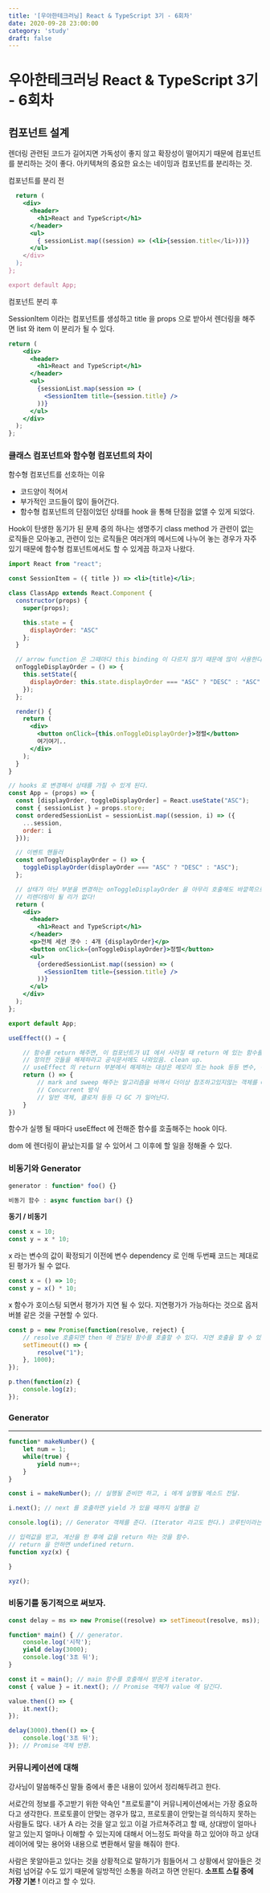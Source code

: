 ```yaml
---
title: '[우아한테크러닝] React & TypeScript 3기 - 6회차'
date: 2020-09-28 23:00:00
category: 'study'
draft: false
---
```


우아한테크러닝 React & TypeScript 3기 - 6회차
========================

## 컴포넌트 설계


렌더링 관련된 코드가 길어지면 가독성이 좋지 않고 확장성이 떨어지기 때문에 컴포넌트를 분리하는 것이 좋다.
아키텍쳐의 중요한 요소는 네이밍과 컴포넌트를 분리하는 것.


컴포넌트를 분리 전

```jsx
  return (
    <div>
      <header>
        <h1>React and TypeScript</h1>
      </header>
      <ul>
        { sessionList.map((session) => (<li>{session.title</li>)))}
      </ul>
    </div>
  );
};

export default App;
```

컴포넌트 분리 후

SessionItem 이라는 컴포넌트를 생성하고 title 을 props 으로 받아서 렌더링을 해주면 list 와 item 이 분리가 될 수 있다.
```jsx
return (
    <div>
      <header>
        <h1>React and TypeScript</h1>
      </header>
      <ul>
        {sessionList.map(session => (
          <SessionItem title={session.title} />
        ))}
      </ul>
    </div>
  );
};
```


### 클래스 컴포넌트와 함수형 컴포넌트의 차이

함수형 컴포넌트를 선호하는 이유

- 코드양이 적어서
- 부가적인 코드들이 많이 들어간다.
- 함수형 컴포넌트의 단점이었던 상태를 hook 을 통해 단점을 없앨 수 있게 되었다.

Hook이 탄생한 동기가 된 문제 중의 하나는 생명주기 class method 가 관련이 없는 로직들은 모아놓고, 관련이 있는 로직들은 여러개의 메서드에 나누어 놓는 경우가 자주 있기 때문에 함수형 컴포넌트에서도 할 수 있게끔 하고자 나왔다.

```jsx
import React from "react";

const SessionItem = ({ title }) => <li>{title}</li>;

class ClassApp extends React.Component {
  constructor(props) {
    super(props);

    this.state = {
      displayOrder: "ASC"
    };
  }

  // arrow function 은 그때마다 this binding 이 다르지 않기 때문에 많이 사용한다.
  onToggleDisplayOrder = () => {
    this.setState({
      displayOrder: this.state.displayOrder === "ASC" ? "DESC" : "ASC"
    });
  };

  render() {
    return (
      <div>
        <button onClick={this.onToggleDisplayOrder}>정렬</button>
        여기여기..
      </div>
    );
  }
}

// hooks 로 변경해서 상태를 가질 수 있게 된다.
const App = (props) => {
  const [displayOrder, toggleDisplayOrder] = React.useState("ASC");
  const { sessionList } = props.store;
  const orderedSessionList = sessionList.map((session, i) => ({
    ...session,
    order: i
  }));

  // 이벤트 핸들러
  const onToggleDisplayOrder = () => {
    toggleDisplayOrder(displayOrder === "ASC" ? "DESC" : "ASC");
  };

  // 상태가 아닌 부분을 변경하는 onToggleDisplayOrder 을 아무리 호출해도 바깥쪽으로 이펙트를 줄 수 없어서
  // 리렌더링이 될 리가 없다!
  return (
    <div>
      <header>
        <h1>React and TypeScript</h1>
      </header>
      <p>전체 세션 갯수 : 4개 {displayOrder}</p>
      <button onClick={onToggleDisplayOrder}>정렬</button>
      <ul>
        {orderedSessionList.map((session) => (
          <SessionItem title={session.title} />
        ))}
      </ul>
    </div>
  );
};

export default App;
```

```jsx
useEffect(() ⇒ {

	// 함수를 return 해주면, 이 컴포넌트가 UI 에서 사라질 때 return 에 있는 함수를 호출해준다.
	// 정의한 것들을 해제하라고 공식문서에도 나와있음. clean up.
	// useEffect 의 return 부분에서 해제하는 대상은 메모리 또는 hook 등등 변수, 객체들이 대상은 아니다.
	return () => {
		// mark and sweep 해주는 알고리즘을 바껴서 더이상 참조하고있지않는 객체를 GC 로 날려버릴 수 있다.
		// Concurrent 방식
		// 일반 객체, 클로저 등등 다 GC 가 일어난다.
	}
})
```

함수가 실행 될 때마다 useEffect 에 전해준 함수를 호출해주는 hook 이다.

dom 에 렌더링이 끝났는지를 알 수 있어서 그 이후에 할 일을 정해줄 수 있다.

### 비동기와 Generator

```jsx
generator : function* foo() {}

비동기 함수 : async function bar() {}
```

**동기 / 비동기**

```jsx
const x = 10;
const y = x * 10;
```

x 라는 변수의 값이 확정되기 이전에 변수 dependency 로 인해 두번째 코드는 제대로 된 평가가 될 수 없다.


```jsx
const x = () => 10;
const y = x() * 10;
```

x 함수가 호이스팅 되면서 평가가 지연 될 수 있다. 지연평가가 가능하다는 것으로 옵저버블 같은 것을 구현할 수 있다.


```jsx
const p = new Promise(function(resolve, reject) {
	// resolve 호출되면 then 에 전달된 함수를 호출할 수 있다. 지연 호출을 할 수 있다. 
	setTimeout(() => {
		resolve("1");
	}, 1000);
});

p.then(function(z) {
	console.log(z);
});
```

### Generator

---

```jsx
function* makeNumber() {
	let num = 1;
	while(true) {
		yield num++;
	}
}

const i = makeNumber(); // 실행될 준비만 하고, i 에게 실행될 메소드 전달.

i.next(); // next 를 호출하면 yield 가 있을 때까지 실행을 긷

console.log(i); // Generator 객체를 준다. (Iterator 라고도 한다.) 코루틴이라는 함수의 구현체.

// 입력값을 받고, 계산을 한 후에 값을 return 하는 것을 함수.
// return 을 안하면 undefined return.
function xyz(x) {

}

xyz();

```



### 비동기를 동기적으로 써보자.

```jsx
const delay = ms => new Promise((resolve) => setTimeout(resolve, ms));

function* main() { // generator.
	console.log('시작');
	yield delay(3000);
	console.log('3초 뒤');
}

const it = main(); // main 함수를 호출해서 받은게 iterator.
const { value } = it.next(); // Promise 객체가 value 에 담긴다.

value.then(() => {
	it.next();
});

delay(3000).then(() => {
	console.log('3초 뒤');
}); // Promise 객체 반환.
```



### 커뮤니케이션에 대해


강사님이 말씀해주신 말들 중에서 좋은 내용이 있어서 정리해두려고 한다.

서로간의 정보를 주고받기 위한 약속인 "프로토콜"이 커뮤니케이션에서는 가장 중요하다고 생각한다. 프로토콜이 안맞는 경우가 많고, 프로토콜이 안맞는걸 의식하지 못하는 사람들도 많다. 내가 A 라는 것을 알고 있고 이걸 가르쳐주려고 할 때, 상대방이 얼마나 알고 있는지 얼마나 이해할 수 있는지에 대해서 어느정도 파악을 하고 있어야 하고 상대 레이어에 맞는 용어와 내용으로 변환해서 말을 해줘야 한다.

사람은 못알아듣고 있다는 것을 상황적으로 말하기가 힘들어서 그 상황에서 알아들은 것처럼 넘어갈 수도 있기 때문에 일방적인 소통을 하려고 하면 안된다. **소프트 스킬 중에 가장 기본 !** 이라고 할 수 있다.